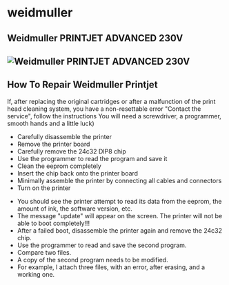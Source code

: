 # weidmuller

## Weidmuller PRINTJET ADVANCED 230V

## ![Weidmuller PRINTJET ADVANCED 230V](https://cdn.pressebox.de/a/030d574ca176c798/attachments/0576552.attachment/filename/Photo+PJA_1.jpg)

## How To Repair Weidmuller Printjet

If, after replacing the original cartridges or after a malfunction of the print head cleaning system, you have a non-resettable error "Contact the service", follow the instructions
You will need a screwdriver, a programmer, smooth hands and a little luck)

- Carefully disassemble the printer
- Remove the printer board
- Carefully remove the 24c32 DIP8 chip
- Use the programmer to read the program and save it
- Clean the eeprom completely
- Insert the chip back onto the printer board
- Minimally assemble the printer by connecting all cables and connectors
- Turn on the printer 
* You should see the printer attempt to read its data from the eeprom, the amount of ink, the software version, etc.
* The message "update" will appear on the screen. The printer will not be able to boot completely!!!
* After a failed boot, disassemble the printer again and remove the 24c32 chip.
* Use the programmer to read and save the second program.
* Compare two files.
* A copy of the second program needs to be modified.
* For example, I attach three files, with an error, after erasing, and a working one.
